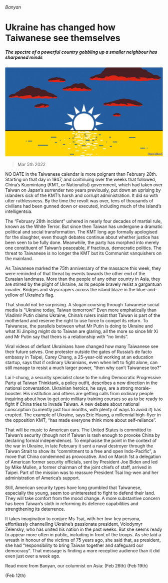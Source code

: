 ###### Banyan

# Ukraine has changed how Taiwanese see themselves 

##### The spectre of a powerful country gobbling up a smaller neighbour has sharpened minds 

![image](images/20220305_ASD001_0.jpg) 

> Mar 5th 2022 

NO DATE in the Taiwanese calendar is more poignant than February 28th. Starting on that day in 1947, and continuing over the weeks that followed, China’s Kuomintang (KMT, or Nationalist) government, which had taken over Taiwan on Japan’s surrender two years previously, put down an uprising by islanders sick of the KMT’s harsh and corrupt administration. It did so with utter ruthlessness. By the time the revolt was over, tens of thousands of civilians had been gunned down or executed, including much of the island’s intelligentsia.

The “February 28th incident” ushered in nearly four decades of martial rule, known as the White Terror. But since then Taiwan has undergone a dramatic political and social transformation. The KMT long ago formally apologised for the slaughter, even though debates continue about whether justice has been seen to be fully done. Meanwhile, the party has morphed into merely one constituent of Taiwan’s peaceable, if fractious, democratic politics. The threat to Taiwanese is no longer the KMT but its Communist vanquishers on the mainland.


As Taiwanese marked the 75th anniversary of the massacre this week, they were reminded of that threat by events towards the other end of the Eurasian landmass. More than the people of any other country in Asia, they are stirred by the plight of Ukraine, as its people bravely resist a gargantuan invader. Bridges and skyscrapers across the island blaze in the blue-and-yellow of Ukraine’s flag.

That should not be surprising. A slogan coursing through Taiwanese social media is “Ukraine today, Taiwan tomorrow!” Even more emphatically than Vladimir Putin claims Ukraine, China’s rulers insist that Taiwan is part of the motherland and reserve the right to use force to compel its return. To Taiwanese, the parallels between what Mr Putin is doing to Ukraine and what Xi Jinping might do to Taiwan are glaring, all the more so since Mr Xi and Mr Putin say that theirs is a relationship with “no limits”.

Viral videos of defiant Ukrainians have changed how many Taiwanese see their future selves. One protester outside the gates of Russia’s de facto embassy in Taipei, Carey Chang, a 25-year-old working at an education startup, says that if ordinary Ukrainians, even when left to fight alone, can still manage to resist a much larger power, “then why can’t Taiwanese too?”

Lai I-chung, a security specialist close to the ruling Democratic Progressive Party at Taiwan Thinktank, a policy outfit, describes a new direction in the national conversation. Ukrainian heroics, he says, are a strong morale-booster. His institution and others are getting calls from ordinary people inquiring about how to get onto military training courses so as to be ready to fight if China tries to invade Taiwan. A new debate about national conscription (currently just four months, with plenty of ways to avoid it) has erupted. The example of Ukraine, says Eric Huang, a millennial high-flyer in the opposition KMT, “has made everyone think more about self-reliance”.

That will be music to American ears. The United States is committed to Taiwan’s security (though not if Taiwan is rash enough to provoke China by declaring formal independence). To emphasise the point in the context of the war in Ukraine, in late February it sent a naval destroyer through the Taiwan Strait to show its “commitment to a free and open Indo-Pacific”, a move that China condemned as provocative. And on March 1st a delegation of American former security officials, sent by President Joe Biden and led by Mike Mullen, a former chairman of the joint chiefs of staff, arrived in Taipei. Part of the mission was to reassure President Tsai Ing-wen and her administration of America’s support.

Still, American security types have long grumbled that Taiwanese, especially the young, seem too uninterested to fight to defend their land. They will take comfort from the mood change. A more substantive concern has been Taiwan’s sloth in reforming its defence capabilities and strengthening its deterrence.

It takes imagination to conjure Ms Tsai, with her low-key persona, effortlessly channelling Ukraine’s passionate president, Volodymyr Zelensky, who has united his nation in the past weeks. But she seems ready to appear more often in public, including in front of the troops. As she laid a wreath in honour of the victims of 75 years ago, she said that, as president, she had “responsibility to bring Taiwan together and safeguard our democracy”. That message is finding a more receptive audience than it did even just over a week ago.

Read more from Banyan, our columnist on Asia: (Feb 26th) (Feb 19th)

 (Feb 12th)

